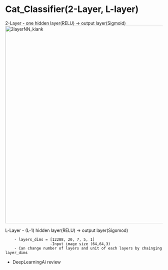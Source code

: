 # Cat_Classifier(2-Layer, L-layer)


2-Layer - one hidden layer(RELU) -> output layer(Sigmoid)
<img width="631" alt="2layerNN_kiank" src="https://user-images.githubusercontent.com/48948578/83352944-09981e80-a38a-11ea-9174-4efa9c5d8cce.png">


L-Layer - (L-1) hidden layer(RELU) -> output layer(Sigomod)

        - layers_dims = [12288, 20, 7, 5, 1]        
                        -Input image size (64,64,3)
        - Can change number of layers and unit of each layers by chainging layer_dims

* DeepLearningAi review
